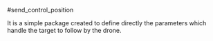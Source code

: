 #send_control_position

It is a simple package created to define directly the parameters which handle the target to follow by the drone.
